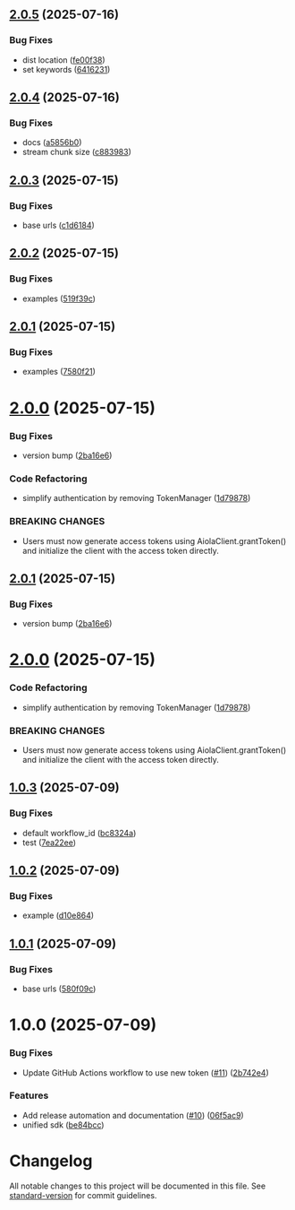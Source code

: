 ## [2.0.5](https://github.com/aiola-lab/aiola-js-sdk/compare/v2.0.4...v2.0.5) (2025-07-16)


### Bug Fixes

* dist location ([fe00f38](https://github.com/aiola-lab/aiola-js-sdk/commit/fe00f38b51add2cd727c25fbaae87e006703c8e1))
* set keywords ([6416231](https://github.com/aiola-lab/aiola-js-sdk/commit/6416231fd7f4039eabb85c86d697d3cded5f9557))

## [2.0.4](https://github.com/aiola-lab/aiola-js-sdk/compare/v2.0.3...v2.0.4) (2025-07-16)


### Bug Fixes

* docs ([a5856b0](https://github.com/aiola-lab/aiola-js-sdk/commit/a5856b0741957274c1876daac793ae001e2e4b80))
* stream chunk size ([c883983](https://github.com/aiola-lab/aiola-js-sdk/commit/c88398383b91f38a3edaa9a630268097d70a6f64))

## [2.0.3](https://github.com/aiola-lab/aiola-js-sdk/compare/v2.0.2...v2.0.3) (2025-07-15)


### Bug Fixes

* base urls ([c1d6184](https://github.com/aiola-lab/aiola-js-sdk/commit/c1d61844d3cd9340cbbed845c62d027e2aaf39da))

## [2.0.2](https://github.com/aiola-lab/aiola-js-sdk/compare/v2.0.1...v2.0.2) (2025-07-15)


### Bug Fixes

* examples ([519f39c](https://github.com/aiola-lab/aiola-js-sdk/commit/519f39c4d51ce446935e4ef2e694222b9391644d))

## [2.0.1](https://github.com/aiola-lab/aiola-js-sdk/compare/v2.0.0...v2.0.1) (2025-07-15)


### Bug Fixes

* examples ([7580f21](https://github.com/aiola-lab/aiola-js-sdk/commit/7580f21751da730a767420dd4e81b52fc9b077da))

# [2.0.0](https://github.com/aiola-lab/aiola-js-sdk/compare/v1.0.3...v2.0.0) (2025-07-15)


### Bug Fixes

* version bump ([2ba16e6](https://github.com/aiola-lab/aiola-js-sdk/commit/2ba16e604b6665db61a1cb9e00061845cbee2157))


### Code Refactoring

* simplify authentication by removing TokenManager ([1d79878](https://github.com/aiola-lab/aiola-js-sdk/commit/1d798782e3b6bca43e28d81fe02ae1be80704b6e))


### BREAKING CHANGES

* Users must now generate access tokens using AiolaClient.grantToken()
and initialize the client with the access token directly.

## [2.0.1](https://github.com/aiola-lab/aiola-js-sdk/compare/v2.0.0...v2.0.1) (2025-07-15)


### Bug Fixes

* version bump ([2ba16e6](https://github.com/aiola-lab/aiola-js-sdk/commit/2ba16e604b6665db61a1cb9e00061845cbee2157))

# [2.0.0](https://github.com/aiola-lab/aiola-js-sdk/compare/v1.0.3...v2.0.0) (2025-07-15)


### Code Refactoring

* simplify authentication by removing TokenManager ([1d79878](https://github.com/aiola-lab/aiola-js-sdk/commit/1d798782e3b6bca43e28d81fe02ae1be80704b6e))


### BREAKING CHANGES

* Users must now generate access tokens using AiolaClient.grantToken()
and initialize the client with the access token directly.

## [1.0.3](https://github.com/aiola-lab/aiola-js-sdk/compare/v1.0.2...v1.0.3) (2025-07-09)


### Bug Fixes

* default workflow_id ([bc8324a](https://github.com/aiola-lab/aiola-js-sdk/commit/bc8324a8e46286c0b2bbf923306011e635a977bb))
* test ([7ea22ee](https://github.com/aiola-lab/aiola-js-sdk/commit/7ea22ee5982b550714f3c8270e9a19ce888cd9e4))

## [1.0.2](https://github.com/aiola-lab/aiola-js-sdk/compare/v1.0.1...v1.0.2) (2025-07-09)


### Bug Fixes

* example ([d10e864](https://github.com/aiola-lab/aiola-js-sdk/commit/d10e864f80297d05a16439fb56d5481ee161c986))

## [1.0.1](https://github.com/aiola-lab/aiola-js-sdk/compare/v1.0.0...v1.0.1) (2025-07-09)


### Bug Fixes

* base urls ([580f09c](https://github.com/aiola-lab/aiola-js-sdk/commit/580f09c6d2466dd1a80938b1b444338e6c66db2e))

# 1.0.0 (2025-07-09)


### Bug Fixes

* Update GitHub Actions workflow to use new token ([#11](https://github.com/aiola-lab/aiola-js-sdk/issues/11)) ([2b742e4](https://github.com/aiola-lab/aiola-js-sdk/commit/2b742e430da5d6a17aee52584c692dc4efd306a5))


### Features

* Add release automation and documentation ([#10](https://github.com/aiola-lab/aiola-js-sdk/issues/10)) ([06f5ac9](https://github.com/aiola-lab/aiola-js-sdk/commit/06f5ac98bb9761dc506eff2d34bd172be684ba78))
* unified sdk ([be84bcc](https://github.com/aiola-lab/aiola-js-sdk/commit/be84bcc729b280513b1757d1045ec5a5e97ed57a))

# Changelog

All notable changes to this project will be documented in this file. See [standard-version](https://github.com/conventional-changelog/standard-version) for commit guidelines.
